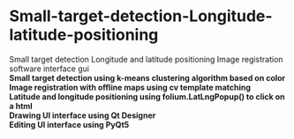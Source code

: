 # Small-target-detection-Longitude-latitude-positioning
Small target detection  Longitude and latitude positioning  Image registration   software interface  gui  
**Small target detection using k-means clustering algorithm based on color**  
**Image registration with offline maps using cv template matching**  
**Latitude and longitude positioning using folium.LatLngPopup() to click on a html**  
**Drawing UI interface using Qt Designer**  
**Editing UI interface using PyQt5**  
